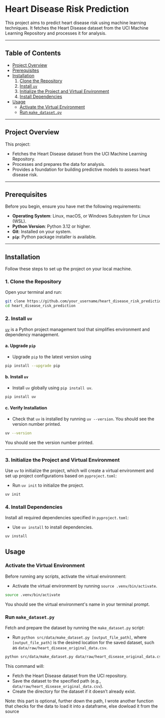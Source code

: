 # Heart Disease Risk Prediction

This project aims to predict heart disease risk using machine learning techniques. It fetches the Heart Disease dataset from the UCI Machine Learning Repository and processes it for analysis.

---

## Table of Contents

- [Project Overview](#project-overview)
- [Prerequisites](#prerequisites)
- [Installation](#installation)
  1. [Clone the Repository](#1-clone-the-repository)
  2. [Install `uv`](#2-install-uv)
  3. [Initialize the Project and Virtual Environment](#3-initialize-the-project-and-virtual-environment)
  4. [Install Dependencies](#4-install-dependencies)
- [Usage](#usage)
  - [Activate the Virtual Environment](#activate-the-virtual-environment)
  - [Run `make_dataset.py`](#run-make_datasetpy)

---

## Project Overview

This project:

- Fetches the Heart Disease dataset from the UCI Machine Learning Repository.
- Processes and prepares the data for analysis.
- Provides a foundation for building predictive models to assess heart disease risk.

---

## Prerequisites

Before you begin, ensure you have met the following requirements:

- **Operating System**: Linux, macOS, or Windows Subsystem for Linux (WSL).
- **Python Version**: Python 3.12 or higher.
- **Git**: Installed on your system.
- **`pip`**: Python package installer is available.

---

## Installation

Follow these steps to set up the project on your local machine.

### 1. Clone the Repository

Open your terminal and run:

```bash
git clone https://github.com/your_username/heart_disease_risk_prediction.git
cd heart_disease_risk_prediction
  ```

### 2. Install `uv`

[`uv`](https://github.com/astral-sh/uv) is a Python project management tool that simplifies environment and dependency management.

#### a. Upgrade `pip`

- Upgrade `pip` to the latest version using

```bash
pip install --upgrade pip
```

#### b. Install `uv`

- Install `uv` globally using `pip install uv`.

```bash
pip install uv
```

#### c. Verify Installation

- Check that `uv` is installed by running `uv --version`. You should see the version number printed.

```bash
uv --version
```

  You should see the version number printed.

---

### 3. Initialize the Project and Virtual Environment

Use `uv` to initialize the project, which will create a virtual environment and set up project configurations based on `pyproject.toml`:

- Run `uv init` to initialize the project.

```bash
uv init
```

### 4. Install Dependencies

Install all required dependencies specified in `pyproject.toml`:

- Use `uv install` to install dependencies.

```bash
uv install
```

## Usage

### Activate the Virtual Environment

Before running any scripts, activate the virtual environment:

- Activate the virtual environment by running `source .venv/bin/activate`.

```bash
source .venv/bin/activate
```

You should see the virtual environment's name in your terminal prompt.

### Run `make_dataset.py`

Fetch and prepare the dataset by running the `make_dataset.py` script:

- Run `python src/data/make_dataset.py [output_file_path]`, where `[output_file_path]` is the desired location for the saved dataset, such as `data/raw/heart_disease_original_data.csv`.

```bash
python src/data/make_dataset.py data/raw/heart_disease_original_data.csv
```

This command will:

- Fetch the Heart Disease dataset from the UCI repository.
- Save the dataset to the specified path (e.g., `data/raw/heart_disease_original_data.csv`).
- Create the directory for the dataset if it doesn’t already exist.

Note: this part is optional, further down the path, I wrote another function that checks for the data to load it into a dataframe, else dowload it from the source
